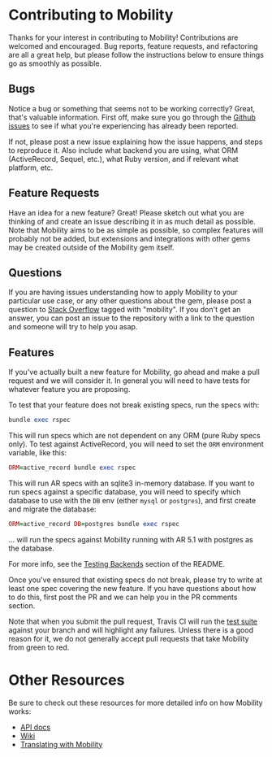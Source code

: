 # Contributing to Mobility

Thanks for your interest in contributing to Mobility! Contributions are welcomed and encouraged. Bug reports, feature requests, and refactoring are all a great help, but please follow the instructions below to ensure things go as smoothly as possible.

## Bugs

Notice a bug or something that seems not to be working correctly? Great, that's valuable information. First off, make sure you go through the [Github issues](https://github.com/shioyama/mobility/issues?utf8=%E2%9C%93&q=is%3Aissue) to see if what you're experiencing has already been reported.

If not, please post a new issue explaining how the issue happens, and steps to reproduce it. Also include what backend you are using, what ORM (ActiveRecord, Sequel, etc.), what Ruby version, and if relevant what platform, etc.

## Feature Requests

Have an idea for a new feature? Great! Please sketch out what you are thinking of and create an issue describing it in as much detail as possible. Note that Mobility aims to be as simple as possible, so complex features will probably not be added, but extensions and integrations with other gems may be created outside of the Mobility gem itself.

## Questions

If you are having issues understanding how to apply Mobility to your particular use case, or any other questions about the gem, please post a question to [Stack Overflow](http://stackoverflow.com) tagged with "mobility". If you don't get an answer, you can post an issue to the repository with a link to the question and someone will try to help you asap.

## Features

If you've actually built a new feature for Mobility, go ahead and make a pull request and we will consider it. In general you will need to have tests for whatever feature you are proposing.

To test that your feature does not break existing specs, run the specs with:

```ruby
bundle exec rspec
```

This will run specs which are not dependent on any ORM (pure Ruby specs only). To test against ActiveRecord, you will need to set the `ORM` environment variable, like this:

```ruby
ORM=active_record bundle exec rspec
```

This will run AR specs with an sqlite3 in-memory database. If you want to run specs against a specific database, you will need to specify which database to use with the `DB` env (either `mysql` or `postgres`), and first create and migrate the database:

```ruby
ORM=active_record DB=postgres bundle exec rspec
```

... will run the specs against Mobility running with AR 5.1 with postgres as the database.

For more info, see the [Testing Backends](https://github.com/shioyama/mobility#testing-backends) section of the README.

Once you've ensured that existing specs do not break, please try to write at least one spec covering the new feature. If you have questions about how to do this, first post the PR and we can help you in the PR comments section.

Note that when you submit the pull request, Travis CI will run the [test suite](https://travis-ci.org/mobility/mobility) against your branch and will highlight any failures. Unless there is a good reason for it, we do not generally accept pull requests that take Mobility from green to red.

# Other Resources

Be sure to check out these resources for more detailed info on how Mobility works:

- [API docs](http://www.rubydoc.info/gems/mobility)
- [Wiki](https://github.com/shioyama/mobility/wiki)
- [Translating with Mobility](http://dejimata.com/2017/3/3/translating-with-mobility)
